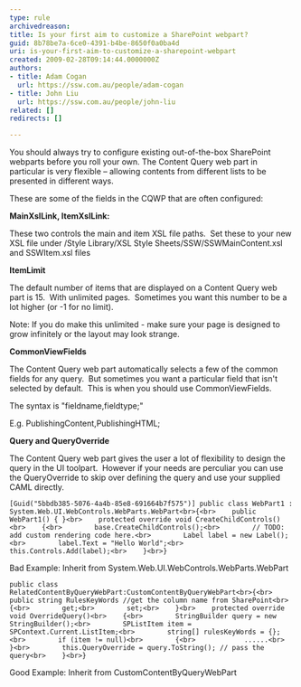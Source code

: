 ```yaml
---
type: rule
archivedreason: 
title: Is your first aim to customize a SharePoint webpart?
guid: 8b78be7a-6ce0-4391-b4be-8650f0a0ba4d
uri: is-your-first-aim-to-customize-a-sharepoint-webpart
created: 2009-02-28T09:14:44.0000000Z
authors:
- title: Adam Cogan
  url: https://ssw.com.au/people/adam-cogan
- title: John Liu
  url: https://ssw.com.au/people/john-liu
related: []
redirects: []

---
```


You should always try to configure existing out-of-the-box SharePoint webparts before you roll your own.
 The Content Query web part in particular is very flexible – allowing contents from different lists to be presented in different ways. 

<!--endintro-->

These are some of the fields in the CQWP that are often configured:

**MainXslLink, ItemXslLink:**

These two controls the main and item XSL file paths.  Set these to your new XSL file under /Style Library/XSL Style Sheets/SSW/SSWMainContent.xsl and SSWItem.xsl files

**ItemLimit**

The default number of items that are displayed on a Content Query web part is 15.  With unlimited pages.  Sometimes you want this number to be a lot higher (or -1 for no limit).

Note: If you do make this unlimited - make sure your page is designed to grow infinitely or the layout may look strange.

**CommonViewFields**

The Content Query web part automatically selects a few of the common fields for any query.  But sometimes you want a particular field that isn't selected by default.  This is when you should use CommonViewFields.

The syntax is "fieldname,fieldtype;"

E.g. PublishingContent,PublishingHTML;

**Query and QueryOverride**

The Content Query web part gives the user a lot of flexibility to design the query in the UI toolpart.  However if your needs are perculiar you can use the QueryOverride to skip over defining the query and use your supplied CAML directly.




```
[Guid("5bbdb385-5076-4a4b-85e8-691664b7f575")] public class WebPart1 : System.Web.UI.WebControls.WebParts.WebPart<br>{<br>    public WebPart1() { }<br>    protected override void CreateChildControls()<br>    {<br>        base.CreateChildControls();<br>        // TODO: add custom rendering code here.<br>        Label label = new Label();<br>        label.Text = "Hello World";<br>        this.Controls.Add(label);<br>    }<br>}
```

Bad Example: Inherit from System.Web.UI.WebControls.WebParts.WebPart 





```
public class RelatedContentByQueryWebPart:CustomContentByQueryWebPart<br>{<br>    public string RulesKeyWords //get the column name from SharePoint<br>    {<br>        get;<br>        set;<br>    }<br>    protected override void OverrideQuery()<br>    {<br>        StringBuilder query = new StringBuilder();<br>        SPListItem item = SPContext.Current.ListItem;<br>        string[] rulesKeyWords = {};<br>        if (item != null)<br>        {<br>            ......<br>        }<br>        this.QueryOverride = query.ToString(); // pass the query<br>    }<br>}
```

Good Example: Inherit from CustomContentByQueryWebPart
